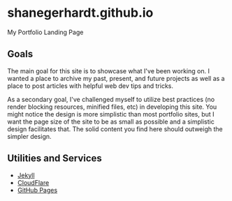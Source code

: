 # shanegerhardt.github.io
My Portfolio Landing Page

## Goals
The main goal for this site is to showcase what I've been working on. 
I wanted a place to archive my past, present, and future projects as well as a place to post articles with helpful web dev tips and tricks.

As a secondary goal, I've challenged myself to utilize best practices (no render blocking resources, minified files, etc) in developing this site.
You might notice the design is more simplistic than most portfolio sites, but I want the page size of the site to be as small as possible and a simplistic design facilitates that.
The solid content you find here should outweigh the simpler design.

## Utilities and Services

* [Jekyll](https://jekyllrb.com/)
* [CloudFlare](https://www.cloudflare.com/)
* [GitHub Pages](https://pages.github.com/)
